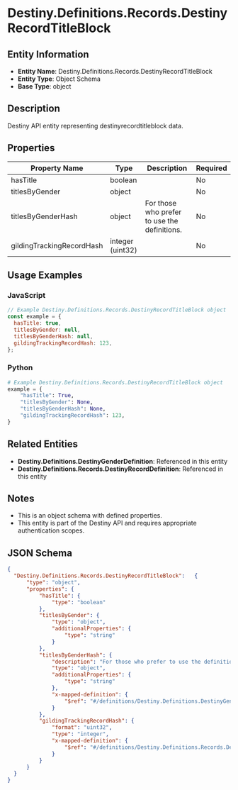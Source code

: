 # Destiny.Definitions.Records.DestinyRecordTitleBlock

## Entity Information
- **Entity Name**: Destiny.Definitions.Records.DestinyRecordTitleBlock
- **Entity Type**: Object Schema
- **Base Type**: object

## Description
Destiny API entity representing destinyrecordtitleblock data.

## Properties

| Property Name | Type | Description | Required |
|---------------|------|-------------|----------|
| hasTitle | boolean |  | No |
| titlesByGender | object |  | No |
| titlesByGenderHash | object | For those who prefer to use the definitions. | No |
| gildingTrackingRecordHash | integer (uint32) |  | No |

## Usage Examples

### JavaScript
```javascript
// Example Destiny.Definitions.Records.DestinyRecordTitleBlock object
const example = {
  hasTitle: true,
  titlesByGender: null,
  titlesByGenderHash: null,
  gildingTrackingRecordHash: 123,
};
```

### Python
```python
# Example Destiny.Definitions.Records.DestinyRecordTitleBlock object
example = {
    "hasTitle": True,
    "titlesByGender": None,
    "titlesByGenderHash": None,
    "gildingTrackingRecordHash": 123,
}
```

## Related Entities
- **Destiny.Definitions.DestinyGenderDefinition**: Referenced in this entity
- **Destiny.Definitions.Records.DestinyRecordDefinition**: Referenced in this entity

## Notes
- This is an object schema with defined properties.
- This entity is part of the Destiny API and requires appropriate authentication scopes.

## JSON Schema
```json
{
  "Destiny.Definitions.Records.DestinyRecordTitleBlock":   {
      "type": "object",
      "properties": {
          "hasTitle": {
              "type": "boolean"
          },
          "titlesByGender": {
              "type": "object",
              "additionalProperties": {
                  "type": "string"
              }
          },
          "titlesByGenderHash": {
              "description": "For those who prefer to use the definitions.",
              "type": "object",
              "additionalProperties": {
                  "type": "string"
              },
              "x-mapped-definition": {
                  "$ref": "#/definitions/Destiny.Definitions.DestinyGenderDefinition"
              }
          },
          "gildingTrackingRecordHash": {
              "format": "uint32",
              "type": "integer",
              "x-mapped-definition": {
                  "$ref": "#/definitions/Destiny.Definitions.Records.DestinyRecordDefinition"
              }
          }
      }
  }
}
```
